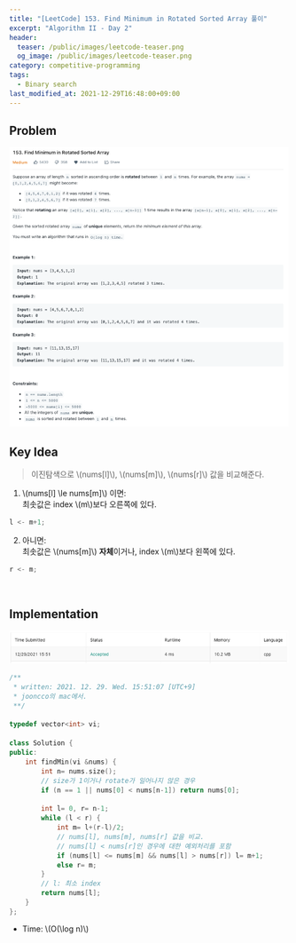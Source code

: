 ```yaml
---
title: "[LeetCode] 153. Find Minimum in Rotated Sorted Array 풀이"
excerpt: "Algorithm II - Day 2"
header:
  teaser: /public/images/leetcode-teaser.png
  og_image: /public/images/leetcode-teaser.png
category: competitive-programming
tags:
  - Binary search
last_modified_at: 2021-12-29T16:48:00+09:00
---
```



## Problem
<a href="https://leetcode.com/problems/find-minimum-in-rotated-sorted-array/">
    <img src="/public/images/leetcode-153.png"/>
</a>

<br/>

## Key Idea
  
> 이진탐색으로 \\(nums[l]\\), \\(nums[m]\\), \\(nums[r]\\) 값을 비교해준다.

1. \\(nums[l] \le nums[m]\\) 이면:  
최솟값은 index \\(m\\)보다 오른쪽에 있다.  
```cpp
l <- m+1;
```

2. 아니면:  
최솟값은 \\(nums[m]\\) **자체**이거나, index \\(m\\)보다 왼쪽에 있다.  
```cpp
r <- m;
```

<br/>

## Implementation
<img src="/public/images/leetcode-153-result.png"/>

```cpp
/**
 * written: 2021. 12. 29. Wed. 15:51:07 [UTC+9]
 * jooncco의 mac에서.
 **/

typedef vector<int> vi;

class Solution {
public:
    int findMin(vi &nums) {
        int n= nums.size();
        // size가 1이거나 rotate가 일어나지 않은 경우
        if (n == 1 || nums[0] < nums[n-1]) return nums[0];
        
        int l= 0, r= n-1;
        while (l < r) {
            int m= l+(r-l)/2;
            // nums[l], nums[m], nums[r] 값을 비교.
            // nums[l] < nums[r]인 경우에 대한 예외처리를 포함
            if (nums[l] <= nums[m] && nums[l] > nums[r]) l= m+1;
            else r= m;
        }
        // l: 최소 index
        return nums[l];
    }
};

```

- Time: \\(O(\log n)\\)